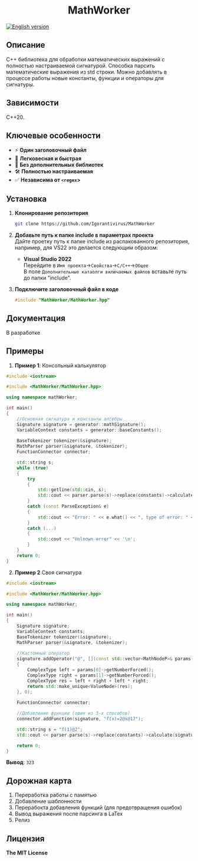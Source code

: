 ﻿<!--MathWorker-->
<h1 align="center">MathWorker</h1>

[![English version](https://img.shields.io/badge/English%version-blue)](README_RU.md)

<h2>Описание</h2>

С++ библиотека для обработки математических выражений с полностью настраиваемой сигнатурой. 
Способка парсить математические выражения из std строки.
Можно добавлять в процессе работы новые константы, функции и операторы для сигнатуры.

<h2>Зависимости</h2>

C++20.

<h2>Ключевые особенности</h2>

* ⚡ **Один заголовочный файл**
* 🚀 **Легковесная и быстрая**
* 🔗 **Без дополнительных библиотек**
* 🛠️ **Полностью настраиваемая**
* ✅ **Независима от `<regex`>**

<h2>Установка</h2>

1. **Клонирование репозитория**
   ```sh
   git clone https://github.com/Igorantivirus/MathWorker
   ```
2. **Добавьте путь к папке include в параметрах проекта**
   </br>
   Дайте проетку путь к папке include из распакованного репозитория, например, для VS22 это делается следующим образом:
   
   - **Visual Studio 2022**
     </br>
     Перейдите в `Имя проекта`->`Свойства`->`C/C++`->`Общее`
     </br>
     В поле `Дополнительные катаолги включаемых файлов`
     вставьте путь до папки "include".
3. **Подключите заголовочный файл в коде**
   ```cpp
   #include "MathWorker/MathWorker.hpp"
   ```

<h2>Документация</h2>

В разработке

<h2>Примеры</h2>

1. **Пример 1**: Консольный калькулятор

``` cpp
#include <iostream>

#include <MathWorker/MathWorker.hpp>

using namespace mathWorker;

int main()
{
	//Основная сигнатура и константы алгебры
	Signature signature = generator::mathSignature();
	VariableContext constants = generator::baseConstants();
	
	BaseTokenizer tokenizer(&signature);
	MathParser parser(&signature, &tokenizer);
	FunctionConnector connector;

	std::string s;
	while (true)
	{
		try
		{
			std::getline(std::cin, s);
			std::cout << parser.parse(s)->replace(constants)->calculate(signature)->toString() << '\n';
		}
		catch (const ParseException& e)
		{
			std::cout << "Error: " << e.what() << ", type of error: " << static_cast<int>(e.type()) << '\n';
		}
		catch (...)
		{
			std::cout << "Unlnown error" << '\n';
		}
	}
	return 0;
}
```
2. **Пример 2** Своя сигнатура

```cpp
#include <iostream>

#include <MathWorker/MathWorker.hpp>

using namespace mathWorker;

int main()
{
	Signature signature;
	VariableContext constants;
	BaseTokenizer tokenizer(&signature);
	MathParser parser(&signature, &tokenizer);
	
	//Кастомный оператор
	signature.addOperator("@", [](const std::vector<MathNodeP>& params)->MathNodeP
	{
		ComplexType left = params[0]->getNumberForced();
		ComplexType right = params[1]->getNumberForced();
		ComplexType res = left + right + left * right;
		return std::make_unique<ValueNode>(res);
	}, 0);
	
	FunctionConnector connector;

	//Добавление функции (один из 3-х способов)
	connector.addFunction(signature, "f(x)=2@x@17");

	std::string s = "f(1)@2";
	std::cout << parser.parse(s)->replace(constants)->calculate(signature)->toString() << '\n';

	return 0;
}
```

**Вывод**: `323`


<h2>Дорожная карта</h2>

1. Переработка работы с памятью
2. Добавление шаблонности
3. Перерабокта добавления функций (для предотвращения ошибок)
4. Вывод выражения после парсинга в LaTex
5. Релиз

<h2>Лицензия</h2>

**The MIT License**